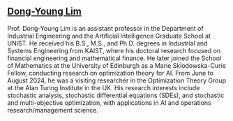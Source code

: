 ## [Dong-Young Lim](https://sites.google.com/view/dlim/)

Prof. Dong-Young Lim is an assistant professor in the Department of Industrial Engineering and the Artificial Intelligence Graduate School at UNIST. He received his B.S., M.S., and Ph.D. degrees in Industrial and Systems Engineering from KAIST, where his doctoral research focused on financial engineering and mathematical finance. He later joined the School of Mathematics at the University of Edinburgh as a Marie Sklodowska-Curie Fellow, conducting research on optimization theory for AI. From June to August 2024, he was a visiting researcher in the Optimization Theory Group at the Alan Turing Institute in the UK. His research interests include stochastic analysis, stochastic differential equations (SDEs), and stochastic and multi-objective optimization, with applications in AI and operations research/management science.
